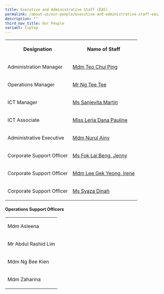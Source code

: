 ```yaml
---
title: Executive and Administrative Staff (EAS)
permalink: /about-us/our-people/executive-and-administrative-staff-eas/
description: ""
third_nav_title: Our People
variant: tiptap
---
```

<table style="minWidth: 50px">
<colgroup>
<col>
<col>
</colgroup>
<tbody>
<tr>
<th rowspan="1" colspan="1">
<p>Designation</p>
</th>
<th rowspan="1" colspan="1">
<p>Name of Staff</p>
</th>
</tr>
<tr>
<td rowspan="1" colspan="1">
<p>Administration Manager</p>
</td>
<td rowspan="1" colspan="1">
<p><a href="teo_chui_ping@schools.gov.sg" rel="noopener nofollow" target="_blank">Mdm Teo Chui Ping</a>
</p>
</td>
</tr>
<tr>
<td rowspan="1" colspan="1">
<p>Operations Manager</p>
</td>
<td rowspan="1" colspan="1">
<p><a href="ng_tee_tee@schools.gov.sg" rel="noopener nofollow" target="_blank">Mr Ng Tee Tee</a>
</p>
</td>
</tr>
<tr>
<td rowspan="1" colspan="1">
<p>ICT Manager</p>
</td>
<td rowspan="1" colspan="1">
<p><a href="sanjevita_martin_rubin@moe.edu.sg" rel="noopener nofollow" target="_blank">Ms Sanjevita Martin</a>
</p>
</td>
</tr>
<tr>
<td rowspan="1" colspan="1">
<p>ICT Associate</p>
</td>
<td rowspan="1" colspan="1">
<p><a href="leria_dana_pauline_pangasinan@schools.gov.sg" rel="noopener nofollow" target="_blank">Miss Leria Dana Pauline</a>
</p>
</td>
</tr>
<tr>
<td rowspan="1" colspan="1">
<p>Administrative Executive</p>
</td>
<td rowspan="1" colspan="1">
<p><a href="nurul_ainy_suhaimi@schools.gov.sg" rel="noopener nofollow" target="_blank">Mdm Nurul Ainy</a>
</p>
</td>
</tr>
<tr>
<td rowspan="1" colspan="1">
<p>Corporate Support Officer</p>
</td>
<td rowspan="1" colspan="1">
<p><a href="fok_lai_beng@schools.gov.sg" rel="noopener nofollow" target="_blank">Ms Fok Lai Beng, Jenny</a>
</p>
</td>
</tr>
<tr>
<td rowspan="1" colspan="1">
<p>Corporate Support Officer</p>
</td>
<td rowspan="1" colspan="1">
<p><a href="lee_gek_yeong@schools.gov.sg" rel="noopener nofollow" target="_blank">Mdm Lee Gek Yeong, Irene</a>
</p>
</td>
</tr>
<tr>
<td rowspan="1" colspan="1">
<p>Corporate Support Officer</p>
</td>
<td rowspan="1" colspan="1">
<p><a href="syaza_dinah_zainol@schools.gov.sg" rel="noopener nofollow" target="_blank">Ms Syaza Dinah</a>
</p>
</td>
</tr>
</tbody>
</table>
<h4>Operations Support Officers</h4>
<table style="minWidth: 25px">
<colgroup>
<col>
</colgroup>
<tbody>
<tr>
<td rowspan="1" colspan="1">
<p>Mdm Asleena</p>
</td>
</tr>
<tr>
<td rowspan="1" colspan="1">
<p>Mr Abdul Rashid Lim</p>
</td>
</tr>
<tr>
<td rowspan="1" colspan="1">
<p>Mdm Ng Bee Kien</p>
</td>
</tr>
<tr>
<td rowspan="1" colspan="1">
<p>Mdm Zaharina</p>
</td>
</tr>
</tbody>
</table>
<p></p>